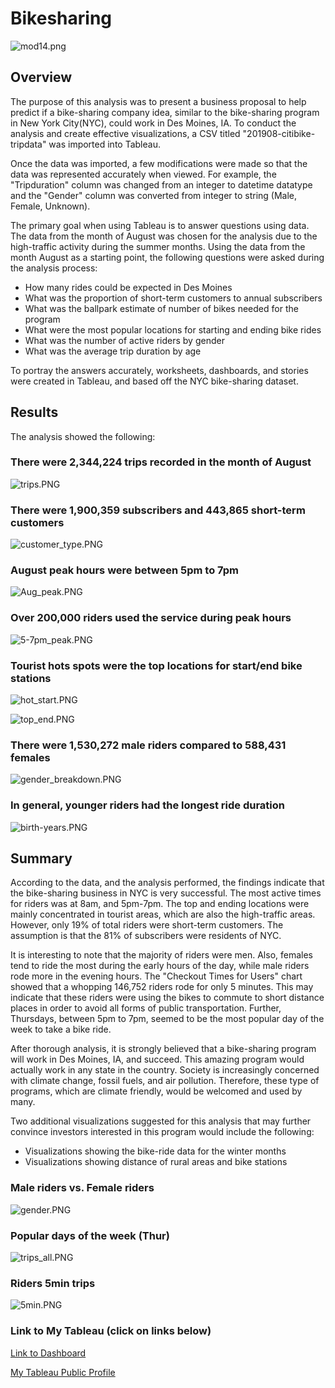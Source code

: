 # Bikesharing
![mod14.png](PNGs/mod14.png)

## Overview

The purpose of this analysis was to present a business proposal to help predict if a bike-sharing company idea, similar to the bike-sharing program in New York City(NYC), could work in Des Moines, IA. To conduct the analysis and create effective visualizations, a CSV titled "201908-citibike-tripdata" was imported into Tableau. 

Once the data was imported, a few modifications were made so that the data was represented accurately when viewed. For example, the "Tripduration" column was changed from an integer to datetime datatype and the "Gender" column was converted from integer to string (Male, Female, Unknown).

The primary goal when using Tableau is to answer questions using data. The data from the month of August was chosen for the analysis due to the high-traffic activity during the summer months. Using the data from the month August as a starting point, the following questions were asked during the analysis process:

- How many rides could be expected in Des Moines
- What was the proportion of short-term customers to annual subscribers
- What was the ballpark estimate of number of bikes needed for the program
- What were the most popular locations for starting and ending bike rides 
- What was the number of active riders by gender
- What was the average trip duration by age

To portray the answers accurately,  worksheets, dashboards, and stories were created in Tableau, and based off the NYC bike-sharing dataset. 


## Results

The analysis showed the following:

### There were 2,344,224 trips recorded in the month of August 
![trips.PNG](PNGs/trips.png)

### There were 1,900,359 subscribers and 443,865 short-term customers
![customer_type.PNG](PNGs/customer_type.png)

### August peak hours were between 5pm to 7pm
![Aug_peak.PNG](PNGs/Aug_peak.png)

### Over 200,000 riders used the service during peak hours
![5-7pm_peak.PNG](PNGs/5-7pm_peak.png)

### Tourist hots spots were the top locations for start/end bike stations
![hot_start.PNG](PNGs/hot_start.png)

![top_end.PNG](PNGs/top_end.png)

### There were 1,530,272 male riders compared to 588,431 females
![gender_breakdown.PNG](PNGs/gender_breakdown.png)

### In general, younger riders had the longest ride duration
![birth-years.PNG](PNGs/birth_years.png)


## Summary

According to the data, and the analysis performed, the findings indicate that the bike-sharing business in NYC is very successful. The most active times for riders was at 8am, and 5pm-7pm. The top and ending locations were mainly concentrated in tourist areas, which are also the high-traffic areas. However, only 19% of total riders were short-term customers. The assumption is that the 81% of subscribers were residents of NYC. 

It is interesting to note that the majority of riders were men. Also, females tend to ride the most during the early hours of the day, while male riders rode more in the evening hours. The "Checkout Times for Users" chart showed that a whopping 146,752 riders rode for only 5 minutes. This may indicate that these riders were using the bikes to commute to short distance places in order to avoid all forms of public transportation. Further, Thursdays, between 5pm to 7pm, seemed to be the most popular day of the week to take a bike ride. 

After thorough analysis, it is strongly believed that a bike-sharing program will work in Des Moines, IA, and succeed. This amazing program would actually work in any state in the country. Society is increasingly concerned with climate change, fossil fuels, and air pollution. Therefore, these type of programs, which are climate friendly, would be welcomed and used by many. 

Two additional visualizations suggested for this analysis that may further convince investors interested in this program would include the following:

- Visualizations showing the bike-ride data for the winter months
- Visualizations showing distance of rural areas and bike stations

### Male riders vs. Female riders
![gender.PNG](PNGs/gender.png)

### Popular days of the week (Thur)
![trips_all.PNG](PNGs/trips_all.png)

### Riders 5min trips
![5min.PNG](PNGs/5min.png)


### Link to My Tableau (click on links below)

[Link to Dashboard](https://public.tableau.com/profile/jacqueline.esbri#!/vizhome/Book2_16215297860780/CitiBike "Link to Dashboard")

[My Tableau Public Profile](https://public.tableau.com/profile/jacqueline.esbri#!/ "My Tableau Public Profile")